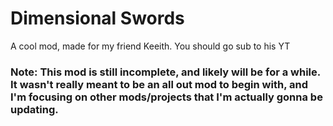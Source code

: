 # Dimensional Swords

A cool mod, made for my friend Keeith. You should go sub to his YT

### Note: This mod is still incomplete, and likely will be for a while. It wasn't really meant to be an all out mod to begin with, and I'm focusing on other mods/projects that I'm actually gonna be updating.
